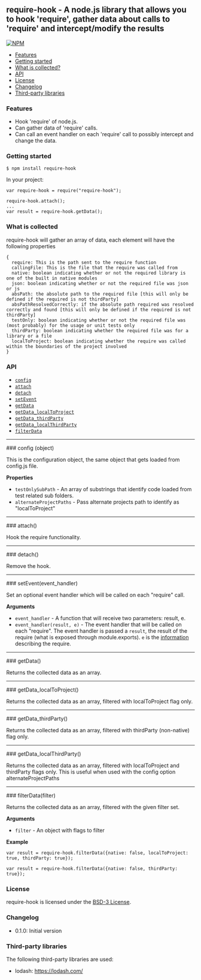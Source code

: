 ## require-hook - A node.js library that allows you to hook 'require', gather data about calls to 'require' and intercept/modify the results

[![NPM](https://nodei.co/npm/require-hook.png?mini=true)](https://nodei.co/npm/require-hook/)

* [Features](#features)
* [Getting started](#getting-started)
* [What is collected?](#what-is-collected)
* [API](#api)
* [License](#license)
* [Changelog](#changelog)
* [Third-party libraries](#third-party-libraries)

### Features

* Hook 'require' of node.js.
* Can gather data of 'require' calls.
* Can call an event handler on each 'require' call to possibly intercept and change the data.

### Getting started

    $ npm install require-hook

In your project:

    var require-hook = require("require-hook");

    require-hook.attach();
    ...
    var result = require-hook.getData();

### What is collected

require-hook will gather an array of data, each element will have the following properties

    {
      require: This is the path sent to the require function
      callingFile: This is the file that the require was called from
      native: boolean indicating whether or not the required library is one of the built in native modules
      json: boolean indicating whether or not the required file was json or js
      absPath: the absolute path to the required file [this will only be defined if the required is not thirdParty]
      absPathResolvedCorrectly: if the absolute path required was resolved correctly and found [this will only be defined if the required is not thirdParty]
      testOnly: boolean indicating whether or not the required file was (most probably) for the usage or unit tests only
      thirdParty: boolean indicating whether the required file was for a library or a file
      localToProject: boolean indicating whether the require was called within the boundaries of the project involved
    }

### API

* [`config`](#config)
* [`attach`](#attach)
* [`detach`](#detach)
* [`setEvent`](#setEvent)
* [`getData`](#getData)
* [`getData_localToProject`](#getData_localToProject)
* [`getData_thirdParty`](#getData_thirdParty)
* [`getData_localThirdParty`](#getData_localThirdParty)
* [`filterData`](#filterData)

---------------------------------------

<a name="config" />
### config (object)

This is the configuration object, the same object that gets loaded from config.js file.

__Properties__

* `testOnlySubPath` - An array of substrings that identify code loaded from test related sub folders.
* `alternateProjectPaths` - Pass alternate projects path to identify as "localToProject"

---------------------------------------

<a name="attach" />
### attach()

Hook the require functionality.

---------------------------------------

<a name="detach" />
### detach()

Remove the hook.

---------------------------------------

<a name="setEvent" />
### setEvent(event_handler)

Set an optional event handler which will be called on each "require" call.

__Arguments__

* `event_handler` - A function that will receive two parameters: result, e.
* `event_handler(result, e)` - The event handler that will be called on each "require".
  The event handler is passed a `result`, the result of the require (what is exposed through module.exports).
  `e` is the [information](#what-is-collected) describing the require.

---------------------------------------

<a name="getData" />
### getData()

Returns the collected data as an array.

---------------------------------------

<a name="getData_localToProject" />
### getData_localToProject()

Returns the collected data as an array, filtered with localToProject flag only.

---------------------------------------

<a name="getData_thirdParty" />
### getData_thirdParty()

Returns the collected data as an array, filtered with thirdParty (non-native) flag only.

---------------------------------------

<a name="getData_localThirdParty" />
### getData_localThirdParty()

Returns the collected data as an array, filtered with localToProject and thirdParty flags only.
This is useful when used with the config option alternateProjectPaths

---------------------------------------

<a name="filterData" />
### filterData(filter)

Returns the collected data as an array, filtered with the given filter set.

__Arguments__

* `filter` - An object with flags to filter

__Example__

    var result = require-hook.filterData({native: false, localToProject: true, thirdParty: true});

    var result = require-hook.filterData({native: false, thirdParty: true});

### License

require-hook is licensed under the [BSD-3 License](http://bitbucket.com/ralphv/require-hook/raw/master/LICENSE).

### Changelog

* 0.1.0: Initial version

### Third-party libraries

The following third-party libraries are used:

* lodash: https://lodash.com/
